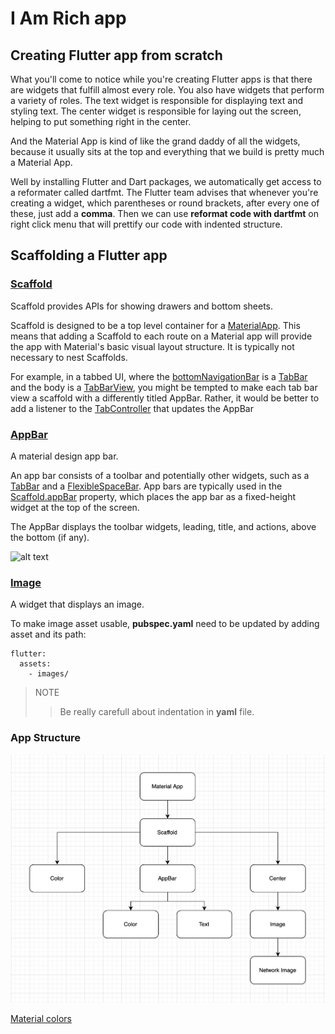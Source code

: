 # I Am Rich app

## Creating Flutter app from scratch

What you'll come to notice while you're creating Flutter apps is that there are widgets that fulfill almost every role. 
You also have widgets that perform a variety of roles.
The text widget is responsible for displaying text and styling text.
The center widget is responsible for laying out the screen, helping to put something right in the center.

And the Material App is kind of like the grand daddy of all the widgets, because it usually sits at the
top and everything that we build is pretty much a Material App.

Well by installing Flutter and Dart packages, we automatically get access to a reformater called dartfmt.
The Flutter team advises that whenever you're creating a widget, which parentheses or round brackets, after every one of these, just add a
**comma**. 
Then we can use **reformat code with dartfmt** on right click menu that will prettify our code with indented structure.

## Scaffolding a Flutter app

### [Scaffold](https://api.flutter.dev/flutter/material/Scaffold-class.html)

Scaffold provides APIs for showing drawers and bottom sheets.

Scaffold is designed to be a top level container for a [MaterialApp](https://api.flutter.dev/flutter/material/MaterialApp-class.html). 
This means that adding a Scaffold to each route on a Material app will provide the app with Material's basic visual layout structure. 
It is typically not necessary to nest Scaffolds. 

For example, in a tabbed UI, where the [bottomNavigationBar](https://api.flutter.dev/flutter/material/BottomNavigationBar-class.html) is a [TabBar](https://api.flutter.dev/flutter/material/TabBar-class.html) and the body is a [TabBarView](https://api.flutter.dev/flutter/material/TabBarView-class.html), you might be tempted to make each tab bar view a scaffold with a differently titled AppBar. 
Rather, it would be better to add a listener to the [TabController](https://api.flutter.dev/flutter/material/TabController-class.html) that updates the AppBar

### [AppBar](https://api.flutter.dev/flutter/material/AppBar-class.html)

A material design app bar.

An app bar consists of a toolbar and potentially other widgets, such as a [TabBar](https://api.flutter.dev/flutter/material/TabBar-class.html) and a [FlexibleSpaceBar](https://api.flutter.dev/flutter/material/FlexibleSpaceBar-class.html). 
App bars are typically used in the [Scaffold.appBar](https://api.flutter.dev/flutter/material/Scaffold/appBar.html) property, which places the app bar as a fixed-height widget at the top of the screen.

The AppBar displays the toolbar widgets, leading, title, and actions, above the bottom (if any).

![alt text](https://flutter.github.io/assets-for-api-docs/assets/material/app_bar.png)

### [Image](https://api.flutter.dev/flutter/widgets/Image-class.html)

A widget that displays an image.

To make image asset usable, **pubspec.yaml** need to be updated by adding asset and its path:

~~~
flutter:
  assets:
    - images/
~~~

>NOTE
>>Be really carefull about indentation in **yaml** file.

### App Structure

![alt text](images/App%20Structure.png)

[Material colors](https://material.io/design/color/the-color-system.html#tools-for-picking-colors)